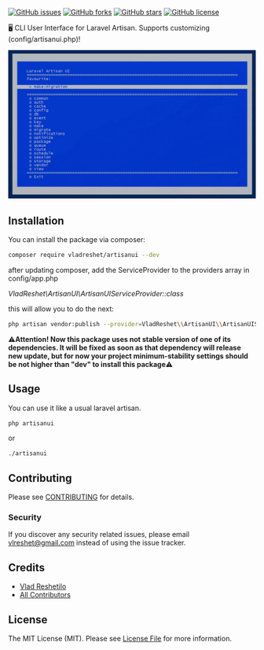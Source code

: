 [![GitHub issues](https://img.shields.io/github/issues/VladReshet/Artisanui)](https://github.com/VladReshet/Artisanui/issues)
[![GitHub forks](https://img.shields.io/github/forks/VladReshet/Artisanui)](https://github.com/VladReshet/Artisanui/network)
[![GitHub stars](https://img.shields.io/github/stars/VladReshet/Artisanui)](https://github.com/VladReshet/Artisanui/stargazers)
[![GitHub license](https://img.shields.io/github/license/VladReshet/Artisanui)](https://github.com/VladReshet/ArtisanUI/blob/master/LICENSE)


🖥️ CLI User Interface for Laravel Artisan. Supports customizing (config/artisanui.php)!

![Preview](./preview.jpg)

## Installation

You can install the package via composer:

```bash
composer require vladreshet/artisanui --dev
```
after updating composer, add the ServiceProvider to the providers array in config/app.php


_VladReshet\ArtisanUI\ArtisanUIServiceProvider::class_


this will allow you to do the next:
```bash
php artisan vendor:publish --provider=VladReshet\\ArtisanUI\\ArtisanUIServiceProvider
```

⚠️**Attention! Now this package uses not stable version of one of its dependencies. It will be fixed as soon as that dependency will release new update, but for now your project minimum-stability settings should be not higher than "dev" to install this package**⚠️

## Usage

You can use it like a usual laravel artisan.

``` bash
php artisanui
```
or
``` bash
./artisanui
```

## Contributing

Please see [CONTRIBUTING](CONTRIBUTING.md) for details.

### Security

If you discover any security related issues, please email vlreshet@gmail.com instead of using the issue tracker.

## Credits

- [Vlad Reshetilo](https://github.com/vladreshet)
- [All Contributors](../../contributors)

## License

The MIT License (MIT). Please see [License File](LICENSE.md) for more information.
